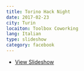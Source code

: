 ```yaml
---
title: Torino Hack Night
date: 2017-02-23
city: Turin
locaiton: Toolbox Coworking
lang: Italian
type: slideshow
category: facebook 
---
```


- [View Slideshow](/talks-torinohacknight/) 
